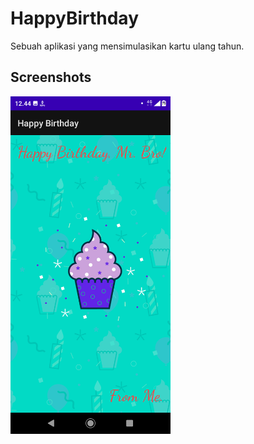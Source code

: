 # HappyBirthday
Sebuah aplikasi yang mensimulasikan kartu ulang tahun.

## Screenshots
<img src="assets/HappyBirthdayCard.png"
width="256">&nbsp;&nbsp;&nbsp;
